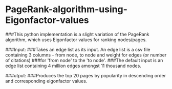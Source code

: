 # PageRank-algorithm-using-Eigonfactor-values

###This python implementation is a slight variation of the PageRank algorithm, which uses Eigonfactor values for ranking nodes/pages. 

###Input:
###Takes an edge list as its input. An edge list is a csv file containing 3 columns - from node, to node and weight for edges (or number of citations)
###for 'from node' to the 'to node'.
###The default input is an edge list containing 4 million edges amongst 11 thousand nodes.

###utput:
###Produces the top 20 pages by popularity in descending order and corresponding eigonfactor values.